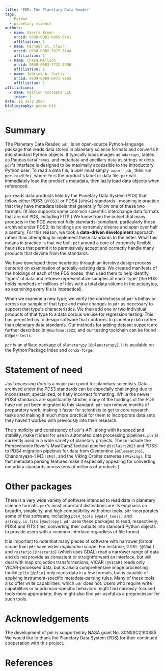 ```yaml
---
title: 'PDR: The Planetary Data Reader'
tags:
  - Python
  - planetary science
authors:
  - name: Sierra Brown
    orcid: 0000-0001-6065-5461
    affiliation: 1
  - name: Michael St. Clair
    orcid: 0000-0002-7877-3148
    affiliation: 1
  - name: Chase Million
    orcid: 0000-0003-2732-3486
    affiliation: 1
  - name: Sabrina A. Curtis
    orcid: 0009-0004-6071-5865
    affiliation: 1
affiliations:
  - name: Million Concepts LLC
    index: 1
date: 16 July 2024
bibliography: paper.bib
---
```

# Summary

The Planetary Data Reader, `pdr`, is an open-source Python-language package
that reads data stored in planetary science formats and converts it into
standard Python objects. It typically loads images as `ndarrays`, tables
as Pandas `DataFrames`, and metadata and ancillary data as strings or dicts.
`pdr`'s interface is designed to be maximally accessible to the introductory
Python user. To read a data file, a user must simply `import pdr`, then run 
`pdr.read(fn)`, where `fn` is the product's label or data file. `pdr` will 
immediately load the product's metadata, then lazily load data objects when 
referenced.


`pdr` reads data products held by the Planetary Data System (PDS) that follow 
either PDS3 `[@PDS3]` or PDS4 `[@PDS4]` standards--meaning in practice that they
have metadata labels that generally follow one of these two formats. (It also
supports some common scientific interchange data formats that are not PDS, 
including FITS.) We knew from the outset that many products in the PDS were not
fully standards-compliant, particularly those archived under PDS3; its holdings
are extremely diverse and span over half a century. For this reason, 
we took a **data-driven development** approach rather than attempting to implement
these standards to the letter. What this means in practice is that we built `pdr` 
around a core of extremely flexible heuristics that permit it to permissively accept
and correctly handle many products that deviate from the standards.

We have developed these heuristics through an iterative design process centered on
examination of actually-existing data. We created manifests of the holdings of each 
of the PDS nodes, then used them to help identify 'types' of data and retrieve
representative samples of each 'type' (the PDS holds hundreds of millions of files
with a total data volume in the petabytes, so examining every file is impractical).

When we examine a new type, we verify the correctness of `pdr`'s behavior across
our sample of that type and make changes to `pdr` as necessary to support that 
type's characteristics. We then add one or two individual products of that type
to a data corpus we use for regression testing. This has permitted us to design
software that conforms to planetary data rather than planetary data standards.
Our methods for adding dataset support are further described in `@Kaufman:2022`,
and our testing toolchain can be found in`@pdr-tests`. 

`pdr` is an affliate package of `planetarypy` `[@planetarypy]`. It is available
on the Python Package Index and `conda-forge`.

# Statement of need

_Just accessing data_ is a major pain point for planetary scientists. Data 
archived under the PDS3 standards can be especially challenging due to inconsistent,
specialized, or flatly incorrect formatting. While the newer PDS4 standards are 
significantly stricter, many of the holdings of the PDS have not yet been migrated
to this standard. `pdr` can remove months of preparatory work, making it faster
for scientists to get to core research tasks and making it much more practical
for them to incorporate data sets they haven't worked with previously into their
research.

The simplicity and consistency of `pdr`'s API, along with its speed and stability,
make it ideal for use in automated data processing pipelines. `pdr` is currently 
used in a wide variety of planetary projects. These include the Perseverance Rover's 
MastCamZ tactical pipeline `@StClair:2023` and PDS3 to PDS4 migration pipelines for
data from Clementine `[@Clementine]`, Chandrayaan-1 M3 `[@M3]`, and the Viking Orbiter 
cameras `[@Viking]`. (Its fast metadata parsing features make it especially appealing
for converting metadata standards across tens of millions of products.)

# Other packages

There is a very wide variety of software intended to read data in planetary science 
formats. `pdr`'s most important distinctions are its emphasis on breadth, simplicity,
and high compatibility with other tools. `pdr` incorporates some of this software,
including `pds4_tools` `[@pds4_tools]` and `astropy.io.fits` `[@astropy]`. `pdr` uses
these packages to read, respectively, PDS4 and FITS files, converting their outputs
into standard Python objects to provide users with a common interface regardless
of file format. 

It is important to note that many pieces of software with narrower _format_ scope than
`pdr` have wider _application_ scope. For instance, GDAL `[@GDAL]` and `rasterio` 
`[@rasterio]` (which uses GDAL) read a narrower range of data and do not provide as 
consistent or straightforward an interface, but will deal with map projection 
transformations; VICAR `[@VICAR]` reads only VICAR-processed data, but is also a 
comprehensive image processing toolkit; `plio` `[@plio]` only reads data in a few formats,
but is capable of applying instrument-specific metadata-parsing rules. Many of these
tools also offer write capabilities, which `pdr` does not. Users who require write
capabilities or subdomain-specific behaviors might find narrowly-focused tools more 
appropriate; they might also find `pdr` useful as a preprocessor for such tools.

# Acknowledgements

The development of pdr is supported by NASA grant No. 80NSSC21K0885. We would like to 
thank the Planetary Data System (PDS) for their continued cooperation with this project.

# References
